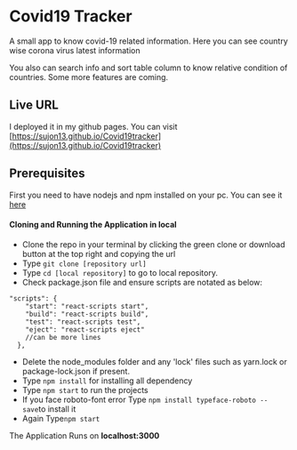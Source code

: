 # Covid19 Tracker #

A small app to know covid-19 related information. Here you can see country wise corona virus latest information

You also can search info and sort table column to know relative condition of countries.
Some more features are coming.

## Live URL ##
I deployed it in my github pages.
You can visit [https://sujon13.github.io/Covid19tracker](https://sujon13.github.io/Covid19tracker)

## Prerequisites ##
First you need to have nodejs and npm installed on your pc.
You can see it [here](https://docs.npmjs.com/downloading-and-installing-node-js-and-npm)

#### Cloning and Running the Application in local ####
- Clone the repo in your terminal by clicking the green clone or download button at the top right and copying the url
- Type ```git clone [repository url]```
- Type ```cd [local repository]``` to go to local repository.
- Check package.json file and ensure scripts are notated as below:
```
"scripts": {
    "start": "react-scripts start",
    "build": "react-scripts build",
    "test": "react-scripts test",
    "eject": "react-scripts eject"
    //can be more lines
  },
  ```
- Delete the node_modules folder and any 'lock' files such as yarn.lock or package-lock.json if present.
- Type ```npm install``` for installing all dependency
- Type ```npm start``` to run the projects
- If you face roboto-font error Type ```npm install typeface-roboto --save```to install it
- Again Type```npm start```

The Application Runs on __localhost:3000__
